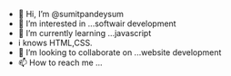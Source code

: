 - 👋 Hi, I’m @sumitpandeysum
- 👀 I’m interested in ...softwair development
- 🌱 I’m currently learning ...javascript
- i knows HTML,CSS.
- 💞️ I’m looking to collaborate on ...website development
- 📫 How to reach me ...

<!---
sumitpandeysum/sumitpandeysum is a ✨ special ✨ repository because its `README.md` (this file) appears on your GitHub profile.
You can click the Preview link to take a look at your changes.
--->
